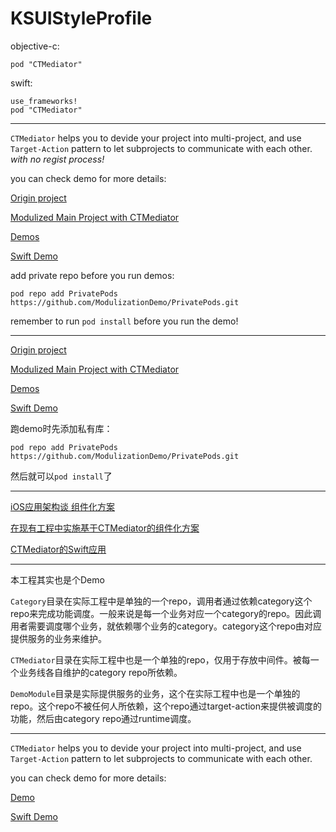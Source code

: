KSUIStyleProfile
==========

objective-c:

```
pod "CTMediator"
```

swift:

```
use_frameworks!
pod "CTMediator"
```

---


`CTMediator` helps you to devide your project into multi-project, and use `Target-Action` pattern to let subprojects to communicate with each other. *with no regist process!*

you can check demo for more details:

[Origin project](https://github.com/ModulizationDemo/MainProject)

[Modulized Main Project with CTMediator](https://github.com/ModulizationDemo/ModulizedMainProject)

[Demos](https://github.com/ModulizationDemo)

[Swift Demo](https://github.com/ModulizationDemo/SwfitDemo)

add private repo before you run demos:

```
pod repo add PrivatePods https://github.com/ModulizationDemo/PrivatePods.git
```

remember to run `pod install` before you run the demo!

---

[Origin project](https://github.com/ModulizationDemo/MainProject)

[Modulized Main Project with CTMediator](https://github.com/ModulizationDemo/ModulizedMainProject)

[Demos](https://github.com/ModulizationDemo)

[Swift Demo](https://github.com/ModulizationDemo/SwfitDemo)

跑demo时先添加私有库：

```
pod repo add PrivatePods https://github.com/ModulizationDemo/PrivatePods.git
```

然后就可以`pod install`了

---

[iOS应用架构谈 组件化方案](http://casatwy.com/iOS-Modulization.html)

[在现有工程中实施基于CTMediator的组件化方案](http://casatwy.com/modulization_in_action.html)

[CTMediator的Swift应用](https://casatwy.com/CTMediator_in_Swift.html)

---

本工程其实也是个Demo

`Category`目录在实际工程中是单独的一个repo，调用者通过依赖category这个repo来完成功能调度。一般来说是每一个业务对应一个category的repo。因此调用者需要调度哪个业务，就依赖哪个业务的category。category这个repo由对应提供服务的业务来维护。

`CTMediator`目录在实际工程中也是一个单独的repo，仅用于存放中间件。被每一个业务线各自维护的category repo所依赖。

`DemoModule`目录是实际提供服务的业务，这个在实际工程中也是一个单独的repo。这个repo不被任何人所依赖，这个repo通过target-action来提供被调度的功能，然后由category repo通过runtime调度。

---

`CTMediator` helps you to devide your project into multi-project, and use `Target-Action` pattern to let subprojects to communicate with each other.

you can check demo for more details:

[Demo](https://github.com/ModulizationDemo)

[Swift Demo](https://github.com/ModulizationDemo/SwfitDemo)
